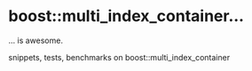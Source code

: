 # boost::multi\_index\_container...
... is awesome.

snippets, tests, benchmarks on boost::multi\_index\_container
